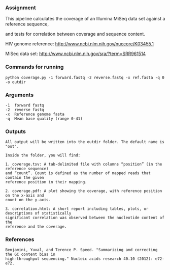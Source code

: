 ### Assignment
This pipeline calculates the coverage of an Illumina MiSeq data set against a reference sequence, 

and tests for correlation between coverage and sequence content.

HIV genome reference: http://www.ncbi.nlm.nih.gov/nuccore/K03455.1

MiSeq data set: http://www.ncbi.nlm.nih.gov/sra/?term=SRR961514

### Commands for running

```
python coverage.py -1 forward.fastq -2 reverse.fastq -x ref.fasta -q 0 -o outdir
```

### Arguments

```
-1  forward fastq 
-2  reverse fastq 
-x  Reference genome fasta
-q  Mean base quality (range 0-41)
```
### Outputs
```
All output will be written into the outdir folder. The default name is "out".

Inside the folder, you will find:

1. coverage.tsv: A tab-delimited file with columns “position” (in the reference sequence)
and “count”. Count is defined as the number of mapped reads that contain the given
reference position in their mapping.

2. coverage.pdf: A plot showing the coverage, with reference position on the x-axis and
count on the y-axis.

3. correlation.html: A short report including tables, plots, or descriptions of statistically 
significant correlation was observed between the nucleotide content of the
reference and the coverage.
```

### References
```
Benjamini, Yuval, and Terence P. Speed. "Summarizing and correcting the GC content bias in 
high-throughput sequencing." Nucleic acids research 40.10 (2012): e72-e72.
```
